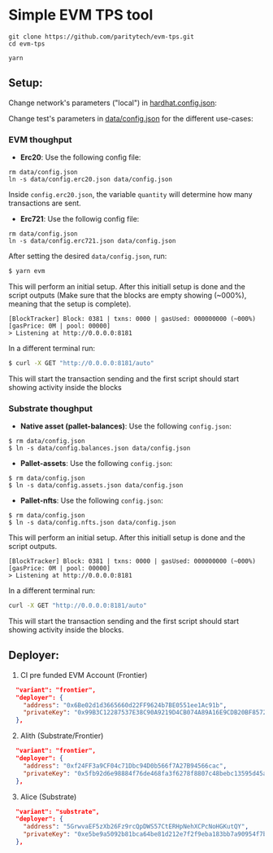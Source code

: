 # Simple EVM TPS tool

```shell
git clone https://github.com/paritytech/evm-tps.git
cd evm-tps

yarn
```

## Setup:

Change network's parameters ("local") in [hardhat.config.json](hardhat.config.ts):

Change test's parameters in [data/config.json](./data/config.json) for the different use-cases:

### EVM thoughput

-   **Erc20**: Use the following config file:

```
rm data/config.json
ln -s data/config.erc20.json data/config.json
```

Inside `config.erc20.json`, the variable `quantity` will determine how many transactions are sent.

-   **Erc721**: Use the followig config file:

```
rm data/config.json
ln -s data/config.erc721.json data/config.json
```

After setting the desired `data/config.json`, run:

```bash
$ yarn evm
```

This will perform an initial setup. After this initiall setup is done and the script outputs (Make sure that the blocks are empty showing (~000%), meaning that the setup is complete).

```
[BlockTracker] Block: 0381 | txns: 0000 | gasUsed: 000000000 (~000%) [gasPrice: 0M | pool: 00000]
> Listening at http://0.0.0.0:8181
```

In a different terminal run:

```bash
$ curl -X GET "http://0.0.0.0:8181/auto"
```

This will start the transaction sending and the first script should start showing activity inside the blocks

### Substrate thoughput

-   **Native asset (pallet-balances)**: Use the following `config.json`:

```
$ rm data/config.json
$ ln -s data/config.balances.json data/config.json
```

-   **Pallet-assets**: Use the following `config.json`:

```
$ rm data/config.json
$ ln -s data/config.assets.json data/config.json
```

-   **Pallet-nfts**: Use the following `config.json`:

```
$ rm data/config.json
$ ln -s data/config.nfts.json data/config.json
```

This will perform an initial setup. After this initiall setup is done and the script outputs.

```
[BlockTracker] Block: 0381 | txns: 0000 | gasUsed: 000000000 (~000%) [gasPrice: 0M | pool: 00000]
> Listening at http://0.0.0.0:8181
```

In a different terminal run:

```bash
curl -X GET "http://0.0.0.0:8181/auto"
```

This will start the transaction sending and the first script should start showing activity inside the blocks.

## Deployer:

1. CI pre funded EVM Account (Frontier)

```json
  "variant": "frontier",
  "deployer": {
    "address": "0x6Be02d1d3665660d22FF9624b7BE0551ee1Ac91b",
    "privateKey": "0x99B3C12287537E38C90A9219D4CB074A89A16E9CDB20BF85728EBD97C343E342"
  },
```

2. Alith (Substrate/Frontier)

```json
  "variant": "frontier",
  "deployer": {
    "address": "0xf24FF3a9CF04c71Dbc94D0b566f7A27B94566cac",
    "privateKey": "0x5fb92d6e98884f76de468fa3f6278f8807c48bebc13595d45af5bdc4da702133"
  },
```

3. Alice (Substrate)

```json
  "variant": "substrate",
  "deployer": {
    "address": "5GrwvaEF5zXb26Fz9rcQpDWS57CtERHpNehXCPcNoHGKutQY",
    "privateKey": "0xe5be9a5092b81bca64be81d212e7f2f9eba183bb7a90954f7b76361f6edb5c0a"
  },
```
